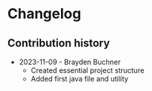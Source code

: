 # Changelog

## Contribution history

* 2023-11-09 - Brayden Buchner
    * Created essential project structure
    * Added first java file and utility

